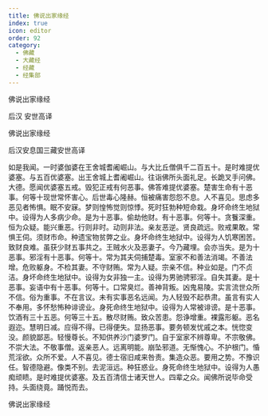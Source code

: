 ```yaml
---
title: 佛说出家缘经
index: true
icon: editor
order: 92
category:
  - 佛藏
  - 大藏经
  - 经藏
  - 经集部
---
```


  佛说出家缘经  

后汉 安世高译  

佛说出家缘经  

后汉安息国三藏安世高译  

如是我闻。一时婆伽婆在王舍城耆阇崛山。与大比丘僧俱千二百五十。是时难提优婆塞。与五百优婆塞。出王舍城上耆阇崛山。往诣佛所头面礼足。长跪叉手问佛。大德。愿闻优婆塞五戒。毁犯正戒有何恶事。佛答难提优婆塞。楚害生命有十恶事。何等十现世常怀害心。后世毒心隆赫。恒被痛害怨怨不息。人不喜见。思虑多恶见者怖惧。眠不安寐。梦则惶怖觉则惊悸。死时狂勃种短命栽。身坏命终生地狱中。设得为人多病少命。是为十恶事。偷劫他财。有十恶事。何等十。贪餮深重。恒为众疑。能兴重恶。行则非时。动则非法。亲友恶逆。贤良疏远。败戒果敢。常惧王伺。须财市命。种遗宝物贫弊之业。身坏命终生地狱中。设得为人饥寒困苦。致财良难。虽获少财五事共之。王贼水火及恶妻子。今乃藏埋。会亦当失。是为十恶事。邪淫有十恶事。何等十。常为其夫伺捕楚毒。室家不和善法消竭。不善法增。危败躯身。不检其妻。不守财贿。常为人疑。宗亲不信。种业如是。门不贞洁。身坏命终生地狱中。设得为女非独一主。设得为男驰骋邪淫。自失其妻。是十恶事。妄语中有十恶事。何等十。口常臭烂。善神背叛。凶鬼易陵。实言流世众所不信。俗为重事。不在言议。未有实事恶名远闻。为人轻毁不起恭肃。虽言有实人不奉用。多怀愁怖种诽谤业。身死命终生地狱中。设得为人常被诽谤。是十恶事。饮酒有三十五恶。何等三十五。散尽财贿。致众苦患。怨诤增重。裸露形躯。恶名遐迩。慧明日减。应得不得。已得便失。显扬恶事。要务顿发忧戚之本。恍惚变没。颜貌鄙恶。轻慢尊长。不知供养沙门婆罗门。自于室家不辨尊卑。不宗敬佛。不崇大法。不敬事僧。返亲恶人。远离明能。崩坠邪道。无惭愧心。不护根门。惛荒淫欲。众所不爱。人不喜见。德士宿旧咸来咎责。集造众恶。要用之势。不豫识任。智德隐避。像类不别。去泥洹远。种狂惑业。身死命终生地狱中。设得为人愚痴顽瞆。是时难提优婆塞。及五百清信士诸天世人。四辈之众。闻佛所说毕命受持。头面绕竟。踊悦而去。  

佛说出家缘经  
